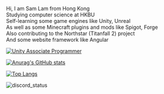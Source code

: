 Hi, I am Sam Lam from Hong Kong  
Studying computer science at HKBU  
Self-learning some game engines like Unity, Unreal  
As well as some Minecraft plugins and mods like Spigot, Forge  
Also contributing to the Northstar (Titanfall 2) project  
And some website framework like Angular

[![Unity Associate Programmer](https://images.credly.com/size/110x110/images/d1f43356-4e1e-424a-99e3-65636d7bc4fd/image.png)](https://www.credly.com/badges/35957257-185d-40e1-be9b-e1f3f4050961/public_url)  

[![Anurag's GitHub stats](https://github-readme-stats.vercel.app/api?username=SamLam140330&count_private=true&show_icons=true&theme=radical)](https://github.com/SamLam140330)  

[![Top Langs](https://github-readme-stats.vercel.app/api/top-langs/?username=SamLam140330&langs_count=12&layout=compact&hide=shaderlab,hlsl)](https://github.com/SamLam140330)  

<img alt="discord_status" src="https://discord.c99.nl/widget/theme-2/529626443932762112.png">

